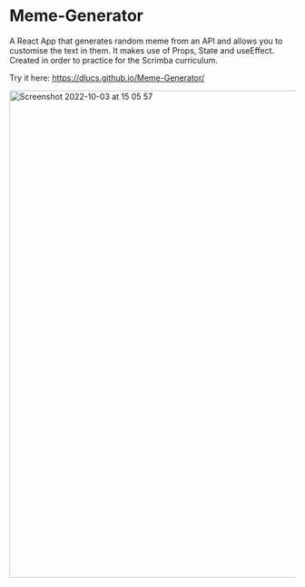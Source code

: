 # Meme-Generator
A React App that generates random meme from an API and allows you to customise the text in them. It makes use of Props, State and useEffect. Created in order to practice for the Scrimba curriculum.

Try it here: https://dlucs.github.io/Meme-Generator/

<img width="859" alt="Screenshot 2022-10-03 at 15 05 57" src="https://user-images.githubusercontent.com/99974795/193583825-9809a4f4-adb0-49c0-8e76-e97e80eb616f.png">

